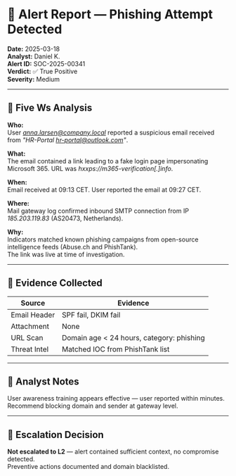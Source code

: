# 🧠 Alert Report — Phishing Attempt Detected

**Date:** 2025-03-18  
**Analyst:** Daniel K.  
**Alert ID:** SOC-2025-00341  
**Verdict:** ✅ True Positive  
**Severity:** Medium  

---

## 🧩 Five Ws Analysis

**Who:**  
User *anna.larsen@company.local* reported a suspicious email received from *"HR-Portal <hr-portal@outlook.com>"*.

**What:**  
The email contained a link leading to a fake login page impersonating Microsoft 365. URL was *hxxps://m365-verification[.]info*.

**When:**  
Email received at 09:13 CET. User reported the email at 09:27 CET.

**Where:**  
Mail gateway log confirmed inbound SMTP connection from IP *185.203.119.83* (AS20473, Netherlands).

**Why:**  
Indicators matched known phishing campaigns from open-source intelligence feeds (Abuse.ch and PhishTank).  
The link was live at time of investigation.

---

## 🧪 Evidence Collected

| Source | Evidence |
|--------|-----------|
| Email Header | SPF fail, DKIM fail |
| Attachment | None |
| URL Scan | Domain age < 24 hours, category: phishing |
| Threat Intel | Matched IOC from PhishTank list |

---

## 🧠 Analyst Notes

User awareness training appears effective — user reported within minutes.  
Recommend blocking domain and sender at gateway level.

---

## 🚩 Escalation Decision

**Not escalated to L2** — alert contained sufficient context, no compromise detected.  
Preventive actions documented and domain blacklisted.

